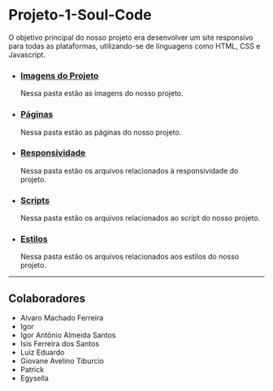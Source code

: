 # Projeto-1-Soul-Code

O objetivo principal do nosso projeto era desenvolver um site responsivo para todas as plataformas, utilizando-se de linguagens  como HTML, CSS e Javascript.

- ### [Imagens do Projeto](./images/)
    Nessa pasta estão as imagens do nosso projeto.      
- ### [Páginas](./pages/)
    Nessa pasta estão as páginas do nosso projeto.
- ### [Responsividade](./responsive/)
    Nessa pasta estão os arquivos relacionados à responsividade do projeto.
- ### [Scripts](./scripts/)
    Nessa pasta estão os arquivos relacionados ao script do nosso projeto.
- ### [Estilos](./styles/)
    Nessa pasta estão os arquivos relacionados aos estilos do nosso projeto.
---
## Colaboradores

- Alvaro Machado Ferreira 
- Igor
- Igor Antônio Almeida Santos
- Isis Ferreira dos Santos
- Luiz Eduardo
- Giovane Avelino Tiburcio
- Patrick
- Egysella